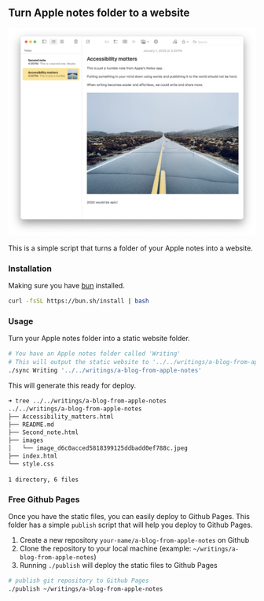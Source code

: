 ## Turn Apple notes folder to a website

![apple-notes](./apple-notes.png)

This is a simple script that turns a folder of your Apple notes into a website.

### Installation
Making sure you have [bun](https://bun.sh/) installed.

```bash
curl -fsSL https://bun.sh/install | bash
```

### Usage

Turn your Apple notes folder into a static website folder.

```bash
# You have an Apple notes folder called 'Writing'
# This will output the static website to '../../writings/a-blog-from-apple-notes'
./sync Writing '../../writings/a-blog-from-apple-notes'
```

This will generate this ready for deploy.

```text
➜ tree ../../writings/a-blog-from-apple-notes
../../writings/a-blog-from-apple-notes
├── Accessibility_matters.html
├── README.md
├── Second_note.html
├── images
│   └── image_d6c0acced5818399125ddbadd0ef788c.jpeg
├── index.html
└── style.css

1 directory, 6 files
```

### Free Github Pages

Once you have the static files, you can easily deploy to Github Pages.
This folder has a simple `publish` script that will help you deploy to Github Pages.

1. Create a new repository `your-name/a-blog-from-apple-notes` on Github
2. Clone the repository to your local machine (example: `~/writings/a-blog-from-apple-notes`)
3. Running `./publish` will deploy the static files to Github Pages

```bash
# publish git repository to Github Pages
./publish ~/writings/a-blog-from-apple-notes
```
